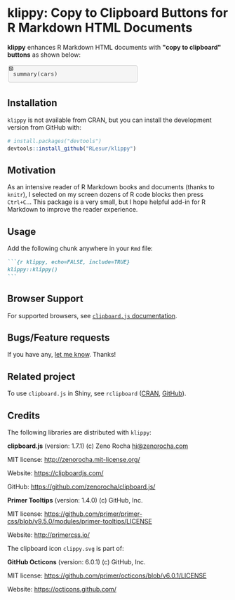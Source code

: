 
<!-- README.md is generated from README.Rmd. Please edit that file -->
klippy: Copy to Clipboard Buttons for R Markdown HTML Documents
===============================================================

**klippy** enhances R Markdown HTML documents with **"copy to clipboard" buttons** as shown below:

![](./inst/README_files/img/klippy.png)

Installation
------------

`klippy` is not available from CRAN, but you can install the development version from GitHub with:

``` r
# install.packages("devtools")
devtools::install_github("RLesur/klippy")
```

Motivation
----------

As an intensive reader of R Markdown books and documents (thanks to `knitr`), I selected on my screen dozens of R code blocks then press `Ctrl+C`...
This package is a very small, but I hope helpful add-in for R Markdown to improve the reader experience.

Usage
-----

Add the following chunk anywhere in your `Rmd` file:

```` markdown
```{r klippy, echo=FALSE, include=TRUE}
klippy::klippy()
```
````

Browser Support
---------------

For supported browsers, see [`clipboard.js` documentation](https://clipboardjs.com/#browser-support).

Bugs/Feature requests
---------------------

If you have any, [let me know](https://github.com/RLesur/klippy/issues). Thanks!

Related project
---------------

To use `clipboard.js` in Shiny, see `rclipboard` ([CRAN](https://cran.r-project.org/package=rclipboard), [GitHub](https://github.com/sbihorel/rclipboard)).

Credits
-------

The following libraries are distributed with `klippy`:

**clipboard.js** (version: 1.7.1) (c) Zeno Rocha <hi@zenorocha.com>

MIT license: <http://zenorocha.mit-license.org/>

Website: <https://clipboardjs.com/>

GitHub: <https://github.com/zenorocha/clipboard.js/>

**Primer Tooltips** (version: 1.4.0) (c) GitHub, Inc.

MIT license: <https://github.com/primer/primer-css/blob/v9.5.0/modules/primer-tooltips/LICENSE>

Website: <http://primercss.io/>

The clipboard icon `clippy.svg` is part of:

**GitHub Octicons** (version: 6.0.1) (c) GitHub, Inc.

MIT license: <https://github.com/primer/octicons/blob/v6.0.1/LICENSE>

Website: <https://octicons.github.com/>
